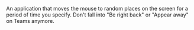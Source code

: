 An application that moves the mouse to random places on the screen for a period of time you specify.
Don't fall into "Be right back" or "Appear away" on Teams anymore.
